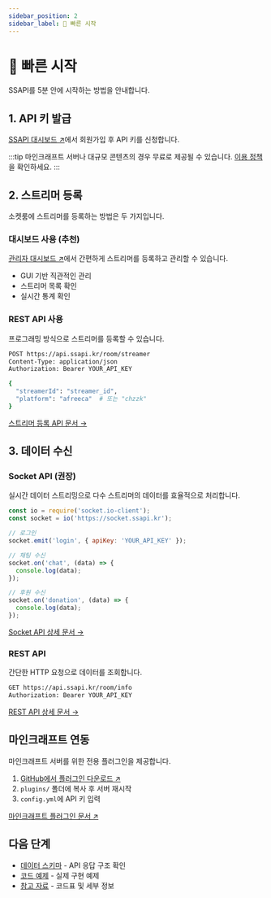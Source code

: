 ```yaml
---
sidebar_position: 2
sidebar_label: 🚀 빠른 시작
---
```


# 🚀 빠른 시작

SSAPI를 5분 안에 시작하는 방법을 안내합니다.

## 1. API 키 발급

[SSAPI 대시보드 ↗](http://dashboard.ssapi.kr/)에서 회원가입 후 API 키를 신청합니다.

:::tip
마인크래프트 서버나 대규모 콘텐츠의 경우 무료로 제공될 수 있습니다. [이용 정책](/docs/additional-info/policy)을 확인하세요.
:::

## 2. 스트리머 등록

소켓룸에 스트리머를 등록하는 방법은 두 가지입니다.

### 대시보드 사용 (추천)

[관리자 대시보드 ↗](http://dashboard.ssapi.kr/)에서 간편하게 스트리머를 등록하고 관리할 수 있습니다.

- GUI 기반 직관적인 관리
- 스트리머 목록 확인
- 실시간 통계 확인

### REST API 사용

프로그래밍 방식으로 스트리머를 등록할 수 있습니다.

```bash
POST https://api.ssapi.kr/room/streamer
Content-Type: application/json
Authorization: Bearer YOUR_API_KEY

{
  "streamerId": "streamer_id",
  "platform": "afreeca"  # 또는 "chzzk"
}
```

[스트리머 등록 API 문서 →](/docs/rest-api/소켓룸에-스트리머-등록)

## 3. 데이터 수신

### Socket API (권장)

실시간 데이터 스트리밍으로 다수 스트리머의 데이터를 효율적으로 처리합니다.

```javascript
const io = require('socket.io-client');
const socket = io('https://socket.ssapi.kr');

// 로그인
socket.emit('login', { apiKey: 'YOUR_API_KEY' });

// 채팅 수신
socket.on('chat', (data) => {
  console.log(data);
});

// 후원 수신
socket.on('donation', (data) => {
  console.log(data);
});
```

[Socket API 상세 문서 →](/docs/socket/start)

### REST API

간단한 HTTP 요청으로 데이터를 조회합니다.

```bash
GET https://api.ssapi.kr/room/info
Authorization: Bearer YOUR_API_KEY
```

[REST API 상세 문서 →](/docs/rest-api/start)

## 마인크래프트 연동

마인크래프트 서버를 위한 전용 플러그인을 제공합니다.

1. [GitHub에서 플러그인 다운로드 ↗](https://github.com/DOCHIS/ssapi-minecraft/releases)
2. `plugins/` 폴더에 복사 후 서버 재시작
3. `config.yml`에 API 키 입력

[마인크래프트 플러그인 문서 ↗](https://github.com/DOCHIS/SSAPI-Minecraft/)

## 다음 단계

- [데이터 스키마](/docs/schemas) - API 응답 구조 확인
- [코드 예제](/docs/socket/examples) - 실제 구현 예제
- [참고 자료](/docs/additional) - 코드표 및 세부 정보
